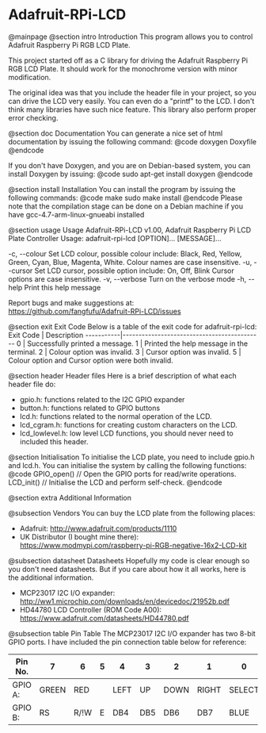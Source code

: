 Adafruit-RPi-LCD
=============================================
@mainpage
@section intro Introduction
This program allows you to control Adafruit Raspberry Pi 
RGB LCD Plate.

This project started off as a C library for driving the Adafruit Raspberry Pi 
RGB LCD Plate. It should work for the monochrome version with minor 
modification.

The original idea was that you include the header file in your project, so you 
can drive the LCD very easily. You can even do a "printf" to the LCD. I don't
think many libraries have such nice feature. This library also perform
proper error checking.

@section doc Documentation
You can generate a nice set of html documentation by issuing the following
command:
@code
doxygen Doxyfile
@endcode

If you don't have Doxygen, and you are on Debian-based system, you can install
Doxygen by issuing:
@code
sudo apt-get install doxygen
@endcode

@section install Installation
You can install the program by issuing the following commands:
@code
make
sudo make install
@endcode
Please note that the compilation stage can be done on a Debian machine if you 
have gcc-4.7-arm-linux-gnueabi installed

@section usage Usage
Adafruit-RPi-LCD v1.00, Adafruit Raspberry Pi LCD Plate Controller
Usage: adafruit-rpi-lcd [OPTION]... [MESSAGE]...

  -c, --colour                  Set LCD colour, possible colour include:
                                Black, Red, Yellow, Green, Cyan, Blue, 
                                Magenta, White.
                                Colour names are case insensitive.
  -u, --cursor                  Set LCD cursor, possible option include:
                                On, Off, Blink
                                Cursor options are case insensitive.
  -v, --verbose                 Turn on the verbose mode
  -h, --help                    Print this help message

Report bugs and make suggestions at:
https://github.com/fangfufu/Adafruit-RPi-LCD/issues

@section exit Exit Code
Below is a table of the exit code for adafruit-rpi-lcd:
 Exit Code | Description
-----------|--------------------------------------------
    0      | Successfully printed a message.
    1      | Printed the help message in the terminal.
    2      | Colour option was invalid.
    3      | Cursor option was invalid.
    5      | Colour option and Cursor option were both invalid.


@section header Header files
Here is a brief description of what each header file do:
- gpio.h: functions related to the I2C GPIO expander
- button.h: functions related to GPIO buttons
- lcd.h: functions related to the normal operation of the LCD.
- lcd_cgram.h: functions for creating custom characters on the LCD.
- lcd_lowlevel.h: low level LCD functions, you should never need to included
this header.

@section Initialisation
To initialise the LCD plate, you need to include gpio.h and lcd.h. You can
initialise the system by calling the following functions:
@code
GPIO_open() // Open the GPIO ports for read/write operations.
LCD_init() // Initialise the LCD and perform self-check.
@endcode

@section extra Additional Information

@subsection Vendors
You can buy the LCD plate from the following places:
- Adafruit:
http://www.adafruit.com/products/1110
- UK Distributor (I bought mine there):
https://www.modmypi.com/raspberry-pi-RGB-negative-16x2-LCD-kit

@subsection datasheet Datasheets
Hopefully my code is clear enough so you don't need datasheets. But if you care
about how it all works, here is the additional information.

- MCP23017 I2C I/O expander:
http://ww1.microchip.com/downloads/en/devicedoc/21952b.pdf
- HD44780 LCD Controller (ROM Code A00):
https://www.adafruit.com/datasheets/HD44780.pdf

@subsection table Pin Table
The MCP23017 I2C I/O expander has two 8-bit GPIO ports. I have included the
pin connection table below for reference:

Pin No. |7       |6       |5       |4       |3       |2       |1       |0
--------|--------|--------|--------|--------|--------|--------|--------|-------
 GPIO A:|GREEN   |RED     |        |LEFT    |UP      |DOWN    |RIGHT   |SELECT
 GPIO B:|RS      |R/!W    |E       |DB4     |DB5     |DB6     |DB7     |BLUE
